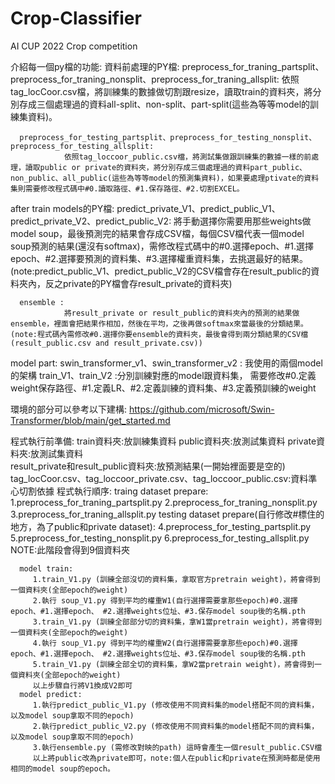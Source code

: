 # Crop-Classifier
AI CUP 2022 Crop competition

介紹每一個py檔的功能:
  資料前處理的PY檔:
      preprocess_for_traning_partsplit、preprocess_for_traning_nonsplit、preprocess_for_traning_allsplit:
                依照tag_locCoor.csv檔，將訓練集的數據做切割跟resize，讀取train的資料夾，將分別存成三個處理過的資料all-split、non-split、part-split(這些為等等model的訓練集資料)。
      
      preprocess_for_testing_partsplit、preprocess_for_testing_nonsplit、preprocess_for_testing_allsplit:
                依照tag_loccoor_public.csv檔，將測試集做跟訓練集的數據一樣的前處理，讀取public or private的資料夾，將分別存成三個處理過的資料part_public、non_public、all_public(這些為等等model的預測集資料)，如果要處理ptivate的資料集則需要修改程式碼中#0.讀取路徑、#1.保存路徑、#2.切割EXCEL。
                
  after train models的PY檔:
      predict_private_V1、predict_public_V1、predict_private_V2、predict_public_V2:
                將手動選擇你需要用那些weights做model soup，最後預測完的結果會存成CSV檔，每個CSV檔代表一個model soup預測的結果(還沒有softmax)，需修改程式碼中的#0.選擇epoch、#1.選擇epoch、#2.選擇要預測的資料集、#3.選擇權重資料集，去挑選最好的結果。(note:predict_public_V1、predict_public_V2的CSV檔會存在result_public的資料夾內，反之private的PY檔會存result_private的資料夾)
                
      ensemble :
                將result_private or result_public的資料夾內的預測的結果做ensemble，裡面會把結果作相加，然後在平均，之後再做softmax來當最後的分類結果。(note:程式碼內需修改#0.選擇你要ensemble的資料夾，最後會得到兩分類結果的CSV檔(result_public.csv and result_private.csv))
                
  model part:
      swin_transformer_v1、swin_transformer_v2 : 我使用的兩個model的架構
      train_V1、train_V2 :分別訓練對應的model跟資料集， 需要修改#0.定義weight保存路徑、#1.定義LR、#2.定義訓練的資料集、#3.定義預訓練的weight
 
 
 環境的部分可以參考以下建構:
      https://github.com/microsoft/Swin-Transformer/blob/main/get_started.md
 
 
 程式執行前準備:
      train資料夾:放訓練集資料
      public資料夾:放測試集資料
      private資料夾:放測試集資料         
      result_private和result_public資料夾:放預測結果(一開始裡面要是空的)
      tag_locCoor.csv、tag_loccoor_private.csv、tag_loccoor_public.csv:資料準心切割依據
 程式執行順序:
      traing dataset prepare:
        1.preprocess_for_traning_partsplit.py
        2.preprocess_for_traning_nonsplit.py
        3.preprocess_for_traning_allsplit.py
      testing dataset prepare(自行修改#標住的地方，為了public和private dataset):
        4.preprocess_for_testing_partsplit.py
        5.preprocess_for_testing_nonsplit.py
        6.preprocess_for_testing_allsplit.py
      NOTE:此階段會得到9個資料夾
      
      model train:
         1.train_V1.py (訓練全部沒切的資料集，拿取官方pretrain weight)，將會得到一個資料夾(全部epoch的weight)
         2.執行 soup_V1.py 得到平均的權重W1(自行選擇需要拿那些epoch)#0.選擇epoch、#1.選擇epoch、 #2.選擇weights位址、#3.保存model soup後的名稱.pth
         3.train_V1.py (訓練全部部分切的資料集，拿W1當pretrain weight)，將會得到一個資料夾(全部epoch的weight)
         4.執行 soup_V1.py 得到平均的權重W2(自行選擇需要拿那些epoch)#0.選擇epoch、#1.選擇epoch、 #2.選擇weights位址、#3.保存model soup後的名稱.pth
         5.train_V1.py (訓練全部全切的資料集，拿W2當pretrain weight)，將會得到一個資料夾(全部epoch的weight)
         以上步驟自行將V1換成V2即可
      model predict:
         1.執行predict_public_V1.py (修改使用不同資料集的model搭配不同的資料集，以及model soup拿取不同的epoch)
         2.執行predict_public_V2.py (修改使用不同資料集的model搭配不同的資料集，以及model soup拿取不同的epoch)
         3.執行ensemble.py (需修改對映的path) 這時會產生一個result_public.CSV檔
         以上將public改為private即可，note:個人在public和private在預測時都是使用相同的model soup的epoch。
 
